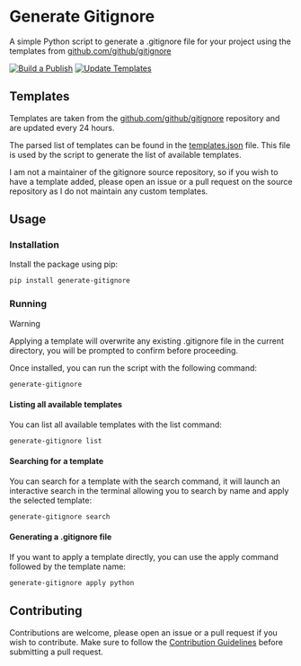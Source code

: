 # Generate Gitignore

A simple Python script to generate a .gitignore file for your project using the templates from [github.com/github/gitignore](https://github.com/github/gitignore)

[![Build a Publish](https://github.com/kristiankunc/generate-gitignore/actions/workflows/build-and-publish.yml/badge.svg?event=release)](https://github.com/kristiankunc/generate-gitignore/actions/workflows/build-and-publish.yml)
[![Update Templates](https://github.com/kristiankunc/generate-gitignore/actions/workflows/update-templates.yaml/badge.svg)](https://github.com/kristiankunc/generate-gitignore/actions/workflows/update-templates.yaml)

## Templates

Templates are taken from the [github.com/github/gitignore](https://github.com/github/gitignore) repository and are updated every 24 hours.

The parsed list of templates can be found in the [templates.json](templates.json) file. This file is used by the script to generate the list of available templates.

I am not a maintainer of the gitignore source repository, so if you wish to have a template added, please open an issue or a pull request on the source repository as I do not maintain any custom templates.

## Usage

### Installation

Install the package using pip:

```bash
pip install generate-gitignore
```

### Running

> [!WARNING]  
> Applying a template will overwrite any existing .gitignore file in the current directory, you will be prompted to confirm before proceeding.

Once installed, you can run the script with the following command:

```bash
generate-gitignore
```

#### Listing all available templates

You can list all available templates with the list command:

```bash
generate-gitignore list
```

#### Searching for a template

You can search for a template with the search command, it will launch an interactive search in the terminal allowing you to search by name and apply the selected template:

```bash
generate-gitignore search
```

#### Generating a .gitignore file

If you want to apply a template directly, you can use the apply command followed by the template name:

```bash
generate-gitignore apply python
```

## Contributing

Contributions are welcome, please open an issue or a pull request if you wish to contribute. Make sure to follow the [Contribution Guidelines](CONTRIBUTING.md) before submitting a pull request.
